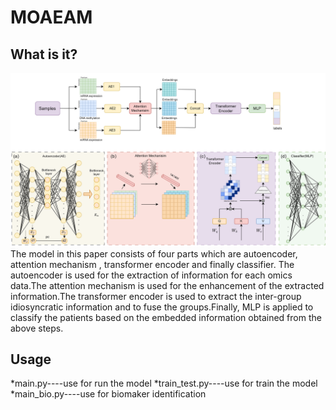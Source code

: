 # MOAEAM
## What is it?
![Image text](https://github.com/ZhaoShuMins/MOAEAM/blob/master/MOAEAM%20.png)
The model in this paper consists of four parts which are autoencoder, attention mechanism , transformer encoder and finally classifier.
The autoencoder is used for the extraction of information for each omics data.The attention mechanism is used for the enhancement of the extracted information.The transformer encoder is used to extract the inter-group idiosyncratic information and to fuse the groups.Finally, MLP is applied to classify the patients based on the embedded information obtained from the above steps.


## Usage
*main.py----use for run the model
*train_test.py----use for train the model
*main_bio.py----use for biomaker identification

